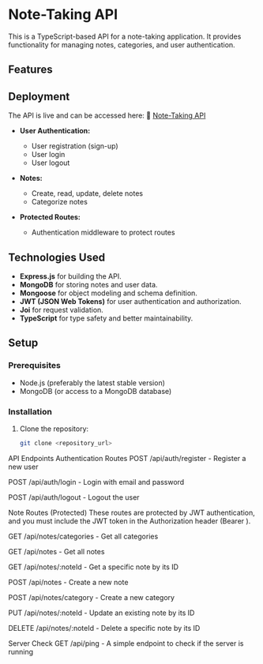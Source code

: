 # Note-Taking API

This is a TypeScript-based API for a note-taking application. It provides functionality for managing notes, categories, and user authentication.

## Features

## Deployment
The API is live and can be accessed here:
🔗 [Note-Taking API](https://note-api-with-authentication.onrender.com)

- **User Authentication:**
  - User registration (sign-up)
  - User login
  - User logout
  
- **Notes:**
  - Create, read, update, delete notes
  - Categorize notes
  
- **Protected Routes:**
  - Authentication middleware to protect routes

## Technologies Used

- **Express.js** for building the API.
- **MongoDB** for storing notes and user data.
- **Mongoose** for object modeling and schema definition.
- **JWT (JSON Web Tokens)** for user authentication and authorization.
- **Joi** for request validation.
- **TypeScript** for type safety and better maintainability.

## Setup

### Prerequisites

- Node.js (preferably the latest stable version)
- MongoDB (or access to a MongoDB database)

### Installation

1. Clone the repository:

   ```bash
   git clone <repository_url>
API Endpoints
Authentication Routes
POST /api/auth/register - Register a new user

POST /api/auth/login - Login with email and password

POST /api/auth/logout - Logout the user

Note Routes (Protected)
These routes are protected by JWT authentication, and you must include the JWT token in the Authorization header (Bearer <token>).

GET /api/notes/categories - Get all categories

GET /api/notes - Get all notes

GET /api/notes/:noteId - Get a specific note by its ID

POST /api/notes - Create a new note

POST /api/notes/category - Create a new category

PUT /api/notes/:noteId - Update an existing note by its ID

DELETE /api/notes/:noteId - Delete a specific note by its ID

Server Check
GET /api/ping - A simple endpoint to check if the server is running


